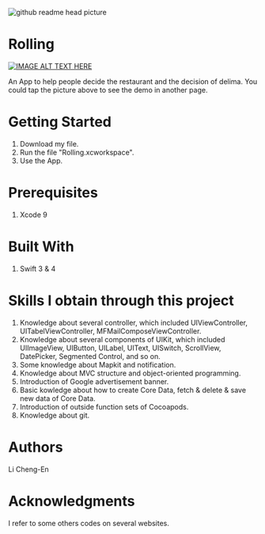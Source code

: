 ![github readme head picture](https://user-images.githubusercontent.com/32284698/41082506-2dcf25be-6a61-11e8-8803-d84321bea1b1.png)

# Rolling

[![IMAGE ALT TEXT HERE](https://img.youtube.com/vi/L_0Se5BcC_4/0.jpg)](https://youtu.be/L_0Se5BcC_4)

An App to help people decide the restaurant and the decision of delima. You could tap the picture above to see the demo in another page.

# Getting Started

1. Download my file.
2. Run the file "Rolling.xcworkspace".
3. Use the App.

# Prerequisites

1. Xcode 9

# Built With

1. Swift 3 & 4

# Skills I obtain through this project

1. Knowledge about several controller, which included UIViewController, UITabelViewController, MFMailComposeViewController.
2. Knowledge about several components of UIKit, which included UIImageView, UIButton, UILabel, UIText, UISwitch, ScrollView, DatePicker, Segmented Control, and so on.
3. Some knowledge about Mapkit and notification.
4. Knowledge about MVC structure and object-oriented programming.
5. Introduction of Google advertisement banner.
6. Basic kowledge about how to create Core Data, fetch & delete & save new data of Core Data.
7. Introduction of outside function sets of Cocoapods.
8. Knowledge about git.

# Authors

Li Cheng-En

# Acknowledgments

I refer to some others codes on several websites.
